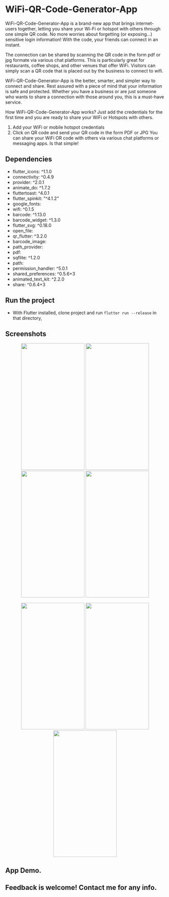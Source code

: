 # WiFi-QR-Code-Generator-App

WiFi-QR-Code-Generator-App  is a brand-new app that brings internet-users together, letting you share your Wi-Fi or hotspot with others through one simple QR code. No more worries about forgetting (or exposing…) sensitive login information! With the code, your friends can connect in an instant.

The connection can be shared by scanning the QR code in the form pdf or jpg formate via various chat platforms. This is particularly great for restaurants, coffee shops, and other venues that offer WiFi. Visitors can simply scan a QR code that is placed out by the business to connect to wifi.

WiFi-QR-Code-Generator-App is the better, smarter, and simpler way to connect and share. Rest assured with a piece of mind that your information is safe and protected. Whether you have a business or are just someone who wants to share a connection with those around you, this is a must-have service.

How WiFi-QR-Code-Generator-App works?
Just add the credentials for the first time and you are ready to share your WiFi or Hotspots with others.
1. Add your WiFi or mobile hotspot credentials
2. Click on QR code and send your QR code in the form PDF or JPG
You can share your WiFi OR code with others via various chat platforms or messaging apps. Is that simple!

## Dependencies 
 - flutter_icons: ^1.1.0
 - connectivity: ^0.4.9
 - provider: ^2.0.1
 - animate_do: ^1.7.2
 - fluttertoast: ^4.0.1
 - flutter_spinkit: "^4.1.2"
 - google_fonts:
 - wifi: ^0.1.5
 - barcode: ^1.13.0
 - barcode_widget: ^1.3.0
 - flutter_svg: ^0.18.0
 - open_file:
 - qr_flutter: ^3.2.0
 - barcode_image:
 - path_provider:
 - pdf:
 - sqflite: ^1.2.0
 - path:
 - permission_handler: ^5.0.1
 - shared_preferences: ^0.5.6+3
 - animated_text_kit: ^2.2.0
 - share: ^0.6.4+3
 
## Run the project
- With Flutter installed, clone project and run `flutter run --release` in that directory,


## Screenshots

<p align ="middle">
 <img src="https://user-images.githubusercontent.com/47661086/94371231-ad17f680-0112-11eb-8a0b-6be8dfe52529.jpg" width="200" height="400" />
<img src = "https://user-images.githubusercontent.com/47661086/94371221-a12c3480-0112-11eb-845f-aee9dcfbb772.jpg" width="200" height="400" /> 
<img src ="https://user-images.githubusercontent.com/47661086/94371225-a5585200-0112-11eb-9db8-7690fd2a4ad7.jpg" width="200" height="400"/>
<img src ="https://user-images.githubusercontent.com/47661086/94371226-a7221580-0112-11eb-8e06-9b8fa4abdab5.jpg" width="200" height="400"/> 

</p>
 
<p align ="middle">
 <img src="https://user-images.githubusercontent.com/47661086/94371227-a8534280-0112-11eb-9260-88078fb17c94.jpg" width="200" height="400" />
 <img src="https://user-images.githubusercontent.com/47661086/94371229-aa1d0600-0112-11eb-861f-0e73c2cf2bc8.jpg" width="200" height="400" />  
 <img src="https://user-images.githubusercontent.com/47661086/94371230-abe6c980-0112-11eb-9cfe-715dba926ddb.jpg" width="200" height="400" />

</p>


## App Demo.
    

## Feedback is welcome! Contact me for any info.
